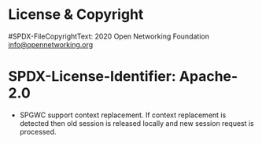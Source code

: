 # License & Copyright
#SPDX-FileCopyrightText: 2020 Open Networking Foundation <info@opennetworking.org>

# SPDX-License-Identifier: Apache-2.0

- SPGWC support context replacement. If context replacement is detected then old session
is released locally and new session request is processed.
